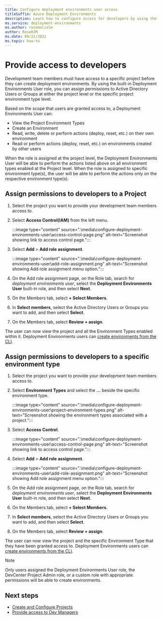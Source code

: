 ```yaml
---
title: Configure deployment environments user access
titleSuffix: Azure Deployment Environments
description: Learn how to configure access for developers by using the Deployment Environments Users built-in role.
ms.service: deployment-environments
ms.author: rosemalcolm
author: RoseHJM
ms.date: 09/21/2022
ms.topic: how-to
---
```



# Provide access to developers

Development team members must have access to a specific project before they can create deployment environments. By using the built-in Deployment Environments User role, you can assign permissions to Active Directory Users or Groups at either the project level or the specific project environment type level. 

Based on the scope that users are granted access to, a Deployment Environments User can:

* View the Project Environment Types 
* Create an Environment
* Read, write, delete or perform actions (deploy, reset, etc.) on their own environment
* Read or perform actions (deploy, reset, etc.) on environments created by other users

When the role is assigned at the project level, the Deployment Environments User will be able to perform the actions listed above on all environment types enabled at the Project level. When the role is assigned to specific environment type(s), the user will be able to perform the actions only on the respective environment type(s).

## Assign permissions to developers to a Project

1. Select the project you want to provide your development team members access to.
2. Select **Access Control(IAM)** from the left menu.

   :::image type="content" source=".\media\configure-deployment-environments-user\access-control-page.png" alt-text="Screenshot showing link to access control page.":::

3. Select **Add** > **Add role assignment**.

   :::image type="content" source=".\media\configure-deployment-environments-user\add-role-assignment.png" alt-text="Screenshot showing Add role assignment menu option.":::

4. On the Add role assignment page, on the Role tab, search for *deployment environments user*, select the **Deployment Environments User** built-in role, and then select **Next**.
5. On the Members tab, select **+ Select Members**.
6. In **Select members**, select the Active Directory Users or Groups you want to add, and then select **Select**.
7. On the Members tab, select **Review + assign**.

The user can now view the project and all the Environment Types enabled within it. Deployment Environments users can [create environments from the CLI](./quickstart-create-access-environments.md).

## Assign permissions to developers to a specific environment type

1. Select the project you want to provide your development team members access to.
2. Select **Environment Types** and select the **...** beside the specific environment type.

   :::image type="content" source=".\media\configure-deployment-environments-user\project-environment-types.png" alt-text="Screenshot showing the environment types associated with a project.":::

3. Select **Access Control**.

   :::image type="content" source=".\media\configure-deployment-environments-user\access-control-page.png" alt-text="Screenshot showing link to access control page.":::

4. Select **Add** > **Add role assignment**.

   :::image type="content" source=".\media\configure-deployment-environments-user\add-role-assignment.png" alt-text="Screenshot showing Add role assignment menu option.":::

5. On the Add role assignment page, on the Role tab, search for *deployment environments user*, select the **Deployment Environments User** built-in role, and then select **Next**.
6. On the Members tab, select **+ Select Members**.
7. In **Select members**, select the Active Directory Users or Groups you want to add, and then select **Select**.
8. On the Members tab, select **Review + assign**.

The user can now view the project and the specific Environment Type that they have been granted access to. Deployment Environments users can [create environments from the CLI](./quickstart-create-access-environments.md).

> [!NOTE]
> Only users assigned the Deployment Environments User role, the DevCenter Project Admin role, or a custom role with appropriate permissions will be able to create environments.

## Next steps

* [Create and Configure Projects](./quickstart-create-and-configure-projects.md)
* [Provide access to Dev Managers](./how-to-configure-project-admin.md)